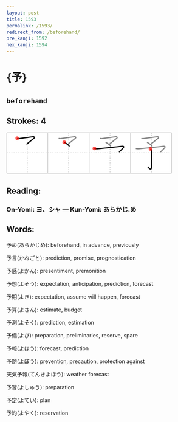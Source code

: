 ```yaml
---
layout: post
title: 1593
permalink: /1593/
redirect_from: /beforehand/
pre_kanji: 1592
nex_kanji: 1594
---
```


# {予}

## `beforehand`

## Strokes: 4

<div class="stroke"><img src="../images/E4BA88.png" /></div>

## Reading:

### On-Yomi: ヨ、シャ &mdash; Kun-Yomi: あらかじ.め

## Words:

予め(あらかじめ): beforehand, in advance, previously

予言(かねごと): prediction, promise, prognostication

予感(よかん): presentiment, premonition

予想(よそう): expectation, anticipation, prediction, forecast

予期(よき): expectation, assume will happen, forecast

予算(よさん): estimate, budget

予測(よそく): prediction, estimation

予備(よび): preparation, preliminaries, reserve, spare

予報(よほう): forecast, prediction

予防(よぼう): prevention, precaution, protection against

天気予報(てんきよほう): weather forecast

予習(よしゅう): preparation

予定(よてい): plan

予約(よやく): reservation
